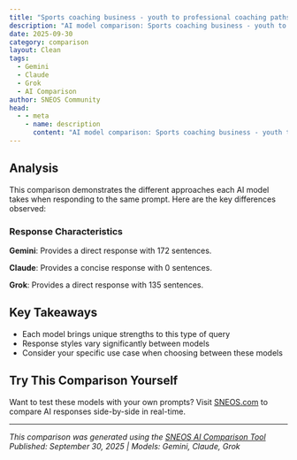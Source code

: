 ```yaml
---
title: "Sports coaching business - youth to professional coaching paths"
description: "AI model comparison: Sports coaching business - youth to professional coaching paths..."
date: 2025-09-30
category: comparison
layout: Clean
tags:
  - Gemini
  - Claude
  - Grok
  - AI Comparison
author: SNEOS Community
head:
  - - meta
    - name: description
      content: "AI model comparison: Sports coaching business - youth to professional coaching paths..."
---
```


<ChatComparison
  title="Sports coaching business - youth to professional coaching paths"
  prompt="Sports coaching business - youth to professional coaching paths"
  :responses='{"Gemini": "Okay, let\u0027s break down the landscape of a sports coaching business, focusing on the journey from youth to professional levels. This is a broad topic, so I\u0027ll provide a framework you can then refine based on your specific sport, target market, and business goals.\n\n**I. The Landscape: From Pee-Wee to Pros**\n\nThe sports coaching ecosystem is vast and diverse. Here\u0027s a breakdown of the typical levels and their unique characteristics:\n\n* **Youth (Recreational/Instructional):**\n * **Age Range:** Typically 4-12 years old.\n * **Focus:** Fun, skill development (basic fundamentals), sportsmanship, teamwork, and participation.\n * **Coaching Requirements:** Often volunteer-based, may require basic certifications (e.g., first aid, concussion training), and background checks. Emphasis on positive reinforcement and creating a positive experience.\n * **Business Model:**\n * **Direct Coaching:** Running clinics, camps, or private lessons for individual youth athletes.\n * **League Partnerships:** Contracting with local youth leagues to provide coaching services.\n * **Curriculum Development:** Designing age-appropriate training programs for leagues or other coaches.\n * **Facility Rental:** Renting gymnasiums, fields, or other facilities to conduct training sessions.\n\n* **Youth Competitive (Travel Teams, Club Sports):**\n * **Age Range:** 8-18 years old (overlap with recreational).\n * **Focus:** Advanced skill development, tactical understanding, competition, preparation for higher levels (high school, college).\n * **Coaching Requirements:** Often paid positions, requiring more in-depth knowledge of the sport, strategic coaching skills, and potentially sport-specific certifications. Emphasis on performance and development.\n * **Business Model:**\n * **Club/Team Ownership/Management:** Creating and running a sports club or team, handling all aspects from coaching to administration.\n * **Head Coach/Assistant Coach Roles:** Hired by clubs or teams to lead training and competition.\n * **Specialized Coaching:** Focusing on specific skills or positions (e.g., pitching coach, shooting coach, strength and conditioning).\n\n* **High School:**\n * **Age Range:** 14-18 years old.\n * **Focus:** Refining skills, tactical development, competition, college recruitment.\n * **Coaching Requirements:** Often requires teaching certifications in addition to coaching experience and sport-specific knowledge. School district rules often dictate requirements.\n * **Business Model:**\n * **School Employment:** Working as a coach within a high school athletic department.\n * **Private Coaching (Supplementing School Programs):** Providing individual or small-group training to high school athletes outside of school hours.\n * **College Recruitment Consulting:** Helping high school athletes navigate the college recruitment process.\n\n* **College:**\n * **Age Range:** 18-22\u002B years old.\n * **Focus:** Elite-level skill development, strategic and tactical mastery, peak performance, national competition.\n * **Coaching Requirements:** Significant experience at a high level of competition (playing or coaching), advanced knowledge of the sport, recruiting expertise, and often a college degree.\n * **Business Model:**\n * **College Employment:** Working as a coach within a college athletic program.\n * **Consulting:** Providing specialized expertise to college coaches or programs.\n\n* **Professional:**\n * **Age Range:** Varies widely, typically 18\u002B.\n * **Focus:** Maximizing performance, winning championships, maintaining peak physical and mental condition, managing professional athletes.\n * **Coaching Requirements:** Extensive experience at the highest levels of the sport, exceptional leadership and communication skills, and a deep understanding of the professional sports environment.\n * **Business Model:**\n * **Team Employment:** Working as a coach for a professional sports team.\n * **Private Coaching/Consulting:** Providing individual coaching or consulting services to professional athletes.\n * **Agency Representation:** Representing coaches and negotiating contracts with teams.\n\n**II. Building Your Sports Coaching Business**\n\nHere\u0027s a step-by-step guide to building a sports coaching business, considering different levels:\n\n1. **Define Your Niche and Target Market:**\n * **Sport:** What sport(s) will you focus on?\n * **Age Group:** Youth (recreational or competitive), high school, college, or professional?\n * **Skill Level:** Beginner, intermediate, advanced?\n * **Specific Needs:** Are you targeting athletes who need help with specific skills, college recruitment, injury prevention, or mental toughness?\n * **Geographic Area:** Local, regional, national, or online?\n\n2. **Develop Your Coaching Philosophy and Methodology:**\n * What are your core values as a coach?\n * What is your approach to skill development, tactical training, and athlete motivation?\n * How will you create a positive and supportive learning environment?\n * How will you measure athlete progress and effectiveness of your coaching?\n * *Document your coaching philosophy*. This will be a selling point.\n\n3. **Obtain Necessary Certifications and Credentials:**\n * **Sport-Specific Certifications:** Look into governing bodies like USA Swimming, US Soccer Federation, USA Basketball, etc. They offer coaching certifications at various levels.\n * **First Aid/CPR/AED Certification:** Essential for working with athletes of any age.\n * **Background Checks:** Required for working with youth athletes.\n * **Concussion Training:** Increasingly required for youth and high school sports.\n * **Consider a Degree:** A sports science, kinesiology, or related degree can enhance your credibility, especially at higher levels.\n\n4. **Create a Business Plan:**\n * **Executive Summary:** A brief overview of your business.\n * **Company Description:** Details about your services, target market, and competitive advantage.\n * **Market Analysis:** Research the demand for your services in your target market. Identify your competitors.\n * **Services Offered:** Describe the types of coaching you will provide (e.g., private lessons, group clinics, team coaching, online coaching).\n * **Marketing and Sales Strategy:** How will you attract and retain clients? (See marketing section below)\n * **Management Team:** Who will be involved in running the business?\n * **Financial Projections:** Estimate your start-up costs, operating expenses, and revenue.\n * **Funding Request (if needed):** How much funding will you need, and how will you use it?\n\n5. **Develop Your Brand and Marketing Strategy:**\n * **Business Name:** Choose a name that is memorable, professional, and relevant to your target market.\n * **Logo and Branding:** Create a visual identity that reflects your coaching philosophy and values.\n * **Website:** A professional website is essential for showcasing your services, testimonials, and contact information.\n * **Social Media:** Use social media platforms to connect with potential clients, share training tips, and promote your services.\n * **Networking:** Attend local sporting events, connect with coaches and athletes, and build relationships with potential clients.\n * **Content Marketing:** Create valuable content (blog posts, videos, podcasts) that educates and engages your target audience.\n * **Partnerships:** Collaborate with local schools, sports clubs, and community organizations to reach a wider audience.\n * **Referral Program:** Encourage satisfied clients to refer new business to you.\n * **Local Advertising:** Consider advertising in local newspapers, magazines, and online directories.\n * **Email Marketing:** Build an email list and send regular newsletters with training tips, special offers, and announcements.\n\n6. **Set Your Pricing:**\n * Research the going rates for coaching services in your area.\n * Consider your experience, qualifications, and the value you provide.\n * Offer different pricing options (e.g., hourly rates, package deals, monthly subscriptions).\n * Be transparent about your pricing and payment policies.\n\n7. **Legal and Insurance Considerations:**\n * **Business Structure:** Choose a legal structure for your business (e.g., sole proprietorship, LLC, corporation). Consult with a lawyer or accountant.\n * **Liability Insurance:** Essential to protect your business from liability claims in case of injury.\n * **Contracts:** Use written contracts with clients that outline the services you will provide, payment terms, and cancellation policies.\n\n8. **Operations and Logistics:**\n * **Scheduling:** Develop a system for managing your coaching schedule.\n * **Communication:** Establish clear communication channels with clients (e.g., email, phone, text messaging).\n * **Payment Processing:** Set up a system for accepting payments (e.g., cash, check, credit card, online payment platforms).\n * **Equipment and Facilities:** Ensure you have the necessary equipment and access to appropriate training facilities.\n * **Record Keeping:** Maintain accurate records of your finances, client information, and training sessions.\n\n**III. Coaching Paths and Progression**\n\n* **Start Local, Think Big:** Begin by coaching at the youth level, even if your ultimate goal is to coach professionals. This provides valuable experience and allows you to build a reputation.\n* **Continuous Learning:** Stay up-to-date on the latest coaching techniques, training methods, and sports science research. Attend coaching clinics, workshops, and conferences.\n* **Network, Network, Network:** Build relationships with other coaches, athletes, and sports professionals. Networking can open doors to new opportunities.\n* **Specialize:** Consider developing expertise in a specific area of coaching (e.g., skill development, tactical analysis, strength and conditioning).\n* **Seek Mentorship:** Find an experienced coach who can provide guidance and support.\n* **Build a Portfolio:** Document your coaching successes and achievements. Create a resume or coaching profile that highlights your skills and experience. Include testimonials from satisfied clients.\n* **Get Involved:** Volunteer with sports organizations, coach at camps, and attend sporting events to gain exposure.\n* **Take Advantage of Technology:** Use video analysis software, online training platforms, and other technologies to enhance your coaching.\n* **Be Patient and Persistent:** Building a successful coaching career takes time and effort. Don\u0027t get discouraged by setbacks. Keep learning, growing, and networking.\n* **Consider Your Own Athletic Background:** While not always essential, high-level playing experience can be a significant asset, especially at the college and professional levels.\n* **Formal Education Matters:** A degree in sports science, kinesiology, or a related field is becoming increasingly important, especially for college and professional coaching positions.\n* **Embrace Data:** Modern coaching relies heavily on data analytics to improve performance. Learn how to collect, analyze, and interpret data to make informed coaching decisions.\n\n**IV. Key Considerations for Specific Levels**\n\n* **Youth:** Prioritize fun, safety, and skill development. Focus on building a positive and supportive learning environment.\n* **High School:** Help athletes develop the skills and knowledge they need to succeed in college. Assist them with the college recruitment process.\n* **College:** Recruit top talent, develop athletes to their full potential, and compete for championships.\n* **Professional:** Maximize athlete performance, manage egos, and work under intense pressure.\n\n**V. Examples of Business Models**\n\n* **Private Coaching Academy:** A facility that offers specialized training in a particular sport.\n* **Mobile Coaching Service:** A coach who travels to clients\u0027 homes or training facilities.\n* **Online Coaching Platform:** A website or app that provides online training programs, video analysis, and remote coaching.\n* **Sports Camp:** A week-long or multi-day camp that focuses on skill development and competition.\n* **Club Team:** A privately owned competitive team that competes in regional or national leagues.\n* **Franchise Model:** Licensing the brand and coaching system of an established coaching business.\n\n**VI. Challenges and Opportunities**\n\n* **Challenges:**\n * Competition: The sports coaching market can be competitive.\n * Seasonality: Demand for coaching services may fluctuate depending on the sport and time of year.\n * Liability: Coaching carries inherent risks of injury.\n * Burnout: Coaching can be demanding, especially if you\u0027re working long hours.\n * Financial Instability: Income can be unpredictable, especially in the early stages of your business.\n* **Opportunities:**\n * Growing Demand: The demand for sports coaching is increasing as more people participate in sports at all levels.\n * Specialization: Focusing on a niche market can help you stand out from the competition.\n * Technology: Technology is creating new opportunities for coaches to reach a wider audience and provide more personalized training.\n * Youth Sports Boom: The increasing emphasis on youth sports provides ample opportunities for coaches.\n * Performance Enhancement Focus: Athletes and teams at all levels are increasingly focused on performance enhancement, creating a demand for specialized coaches.\n\n**VII. Actionable First Steps**\n\n1. **Choose Your Sport and Target Market:** Be specific. \u0022Youth basketball\u0022 is too broad. \u0022Shooting skills for 12-14 year old basketball players in [Your City]\u0022 is better.\n2. **Create a Simple Website or Landing Page:** Even a basic website with your contact information and services is crucial.\n3. **Start Networking:** Reach out to local sports organizations, schools, and coaches.\n4. **Offer a Free Clinic or Introductory Session:** This is a great way to attract new clients and showcase your coaching skills.\n5. **Gather Testimonials:** Ask satisfied clients to provide testimonials that you can use on your website and marketing materials.\n\nBy carefully planning your business, focusing on your niche, and providing high-quality coaching services, you can build a successful and rewarding sports coaching career. Good luck!\n", "Claude": "# Sports Coaching Business: Youth to Professional Development Paths\n\n## Business Model Overview\n\n### Core Services\n- **Youth Development Programs** (Ages 6-18)\n- **Elite Youth Academies** (Ages 14-18)\n- **College Prep Coaching**\n- **Professional Transition Support**\n- **Adult Recreational Programs**\n\n### Revenue Streams\n- Individual coaching sessions\n- Group training programs\n- Academy memberships\n- Camps and clinics\n- Online coaching platforms\n- Equipment and merchandise\n- Facility rentals\n\n## Youth Development Foundation (Ages 6-13)\n\n### Program Structure\n**Fundamentals Phase (6-9 years)**\n- Basic motor skills and coordination\n- Introduction to sport fundamentals\n- Fun-focused, play-based learning\n- Multiple sport exposure\n\n**Skill Development Phase (10-13 years)**\n- Sport-specific technique refinement\n- Introduction to strategy and tactics\n- Character development and sportsmanship\n- Competitive introduction\n\n### Key Success Factors\n- Certified youth coaches with child development training\n- Age-appropriate training methods\n- Parent communication and involvement\n- Positive, encouraging environment\n- Progress tracking and feedback systems\n\n## Elite Youth Academy (Ages 14-18)\n\n### Advanced Training Components\n- **Technical Mastery**\n - Sport-specific skill refinement\n - Video analysis and feedback\n - Individual development plans\n\n- **Physical Development**\n - Strength and conditioning programs\n - Injury prevention protocols\n - Nutrition education\n - Recovery and regeneration\n\n- **Mental Performance**\n - Sports psychology training\n - Goal setting and visualization\n - Pressure management\n - Leadership development\n\n- **Tactical Understanding**\n - Advanced game strategy\n - Situational awareness\n - Team dynamics and communication\n\n### College Recruitment Support\n- College coach networking\n- Recruitment video production\n- Academic planning assistance\n- Showcase event participation\n- Scholarship guidance\n\n## Professional Pathway Development\n\n### College-to-Pro Transition\n- **Draft Preparation**\n - Combine training\n - Interview coaching\n - Agent selection guidance\n\n- **Performance Enhancement**\n - Elite-level conditioning\n - Advanced skill development\n - Mental toughness training\n\n### Professional Coaching Services\n- **Active Professionals**\n - Off-season training programs\n - Skill maintenance and enhancement\n - Career longevity strategies\n\n- **Career Transition Support**\n - Coaching certification programs\n - Broadcasting/media training\n - Business development guidance\n\n## Business Operations\n\n### Staffing Structure\n**Leadership Team**\n- Head Coach/Technical Director\n- Business Development Manager\n- Youth Program Director\n- Elite Performance Director\n\n**Coaching Staff**\n- Certified youth coaches\n- Former professional athletes\n- Sport-specific specialists\n- Strength and conditioning coaches\n- Sports psychologists\n\n### Facility Requirements\n- Training fields/courts/facilities\n- Strength and conditioning areas\n- Video analysis rooms\n- Classroom spaces\n- Administrative offices\n- Equipment storage\n\n## Marketing and Client Acquisition\n\n### Target Market Segmentation\n**Youth Market (6-13)**\n- Parents seeking quality youth sports programs\n- Schools and community organizations\n- Recreational leagues and clubs\n\n**Elite Market (14-18)**\n- Competitive athletes and families\n- High school programs\n- Travel teams and clubs\n\n**Professional Market**\n- College athletes\n- Professional athletes\n- Former athletes in transition\n\n### Marketing Strategies\n- **Digital Marketing**\n - Social media presence showcasing success stories\n - SEO-optimized website with program information\n - Online registration and scheduling systems\n - Virtual coaching platforms\n\n- **Community Engagement**\n - Partnerships with schools and leagues\n - Free clinics and demonstrations\n - Local tournament sponsorships\n - Parent and athlete testimonials\n\n- **Professional Networks**\n - Relationships with college coaches\n - Connections with professional organizations\n - Alumni networks from coaching staff\n\n## Financial Considerations\n\n### Startup Costs\n- Facility lease/purchase and renovation\n- Equipment and technology investment\n- Initial marketing and branding\n- Staff recruitment and training\n- Insurance and legal setup\n- Working capital for first 6-12 months\n\n### Pricing Strategy\n**Youth Programs**: $50-150 per session\n**Elite Academy**: $200-500 per month\n**Professional Coaching**: $150-400 per session\n**Camps/Clinics**: $200-800 per week\n**Online Programs**: $50-200 per month\n\n### Revenue Projections\n- Year 1: Focus on youth programs", "Grok": "Building a sports coaching business that caters to youth athletes and scales up to professional coaching paths is a rewarding yet challenging endeavor. This type of business requires a structured approach to player development, a deep understanding of the sport(s) you coach, business acumen, and a commitment to fostering talent at every level. Below is a comprehensive guide to setting up and growing a sports coaching business with clear pathways from youth to professional levels.\n\n---\n\n### 1. Define Your Vision and Niche\nBefore starting, clarify the purpose and scope of your coaching business. Ask yourself:\n- **Which sport(s) will you specialize in?** (e.g., soccer, basketball, tennis, swimming)\n- **What age groups and skill levels will you target initially?** Focus on youth (ages 5-18) as a foundation, with plans to expand into professional coaching.\n- **What is your unique selling proposition (USP)?** Examples include personalized training, data-driven performance analysis, mental conditioning, or college recruitment assistance.\n- **What are your long-term goals?** (e.g., developing elite talent, partnering with schools/clubs, or creating a recognized academy)\n\n**Tip:** Start with a specific sport and age group (e.g., youth soccer for ages 8-12) to build expertise and reputation before expanding.\n\n---\n\n### 2. Develop a Structured Coaching Pathway\nTo guide athletes from youth to professional levels, create a clear development pipeline with distinct stages. Each stage should focus on age-appropriate skills, physical development, and mental preparation.\n\n#### Stage 1: Youth Development (Ages 5-12)\n- **Focus:** Fun, fundamental skills, coordination, and teamwork.\n- **Programs:** Weekly clinics, summer camps, after-school programs.\n- **Goals:** Build a love for the sport, introduce basic techniques, and develop motor skills.\n- **Methods:** Use games and drills to keep training engaging; emphasize participation over competition.\n\n#### Stage 2: Competitive Youth (Ages 13-15)\n- **Focus:** Skill refinement, tactical awareness, and physical conditioning.\n- **Programs:** Year-round training, travel teams, and small group sessions.\n- **Goals:** Prepare athletes for higher competition (e.g., high school varsity teams, club teams).\n- **Methods:** Introduce advanced drills, video analysis, and personalized feedback.\n\n#### Stage 3: Elite/Pre-Professional (Ages 16-18)\n- **Focus:** College recruitment, advanced tactics, and mental toughness.\n- **Programs:** Specialized training, showcase events, and strength \u0026 conditioning plans.\n- **Goals:** Help athletes secure scholarships or semi-pro opportunities.\n- **Methods:** Partner with scouts, provide exposure through tournaments, and offer career guidance.\n\n#### Stage 4: Professional Pathway (Ages 18\u002B)\n- **Focus:** Professional tryouts, performance optimization, and career management.\n- **Programs:** One-on-one coaching, pro-level camps, and networking opportunities.\n- **Goals:** Transition athletes to professional leagues or support alternative careers (e.g., coaching, sports management).\n- **Methods:** Collaborate with agents, clubs, and professional organizations.\n\n**Tip:** Document this pathway in a visual format (e.g., a flowchart) to share with parents and athletes as part of your marketing materials.\n\n---\n\n### 3. Build Your Credentials and Expertise\nYour credibility as a coach is critical to attracting clients and establishing trust. Focus on:\n- **Certifications:** Obtain relevant coaching certifications for your sport (e.g., US Soccer Coaching License, USA Basketball Certification). Higher-level certifications are often required for professional coaching.\n- **Experience:** Gain hands-on experience by coaching local teams, volunteering at schools, or interning with professional clubs.\n- **Education:** Consider degrees or courses in sports science, kinesiology, or sports psychology to enhance your knowledge of athlete development.\n- **Specializations:** Offer unique expertise, such as injury prevention, nutrition planning, or mental conditioning, to differentiate yourself.\n\n**Tip:** If you\u2019re transitioning to professional coaching, build a network with scouts, agents, and club managers to create opportunities for your athletes.\n\n---\n\n### 4. Create a Business Plan\nA sports coaching business requires a solid financial and operational foundation. Key components include:\n\n#### Business Structure\n- Choose a legal structure (e.g., sole proprietorship, LLC) for liability protection and tax benefits.\n- Register your business and obtain necessary permits or licenses (varies by location).\n- Secure insurance (e.g., general liability, professional liability) to protect against injuries or lawsuits.\n\n#### Services and Pricing\n- Offer a mix of services: group sessions, private lessons, camps, and online coaching.\n- Set competitive pricing based on local market rates and your expertise. Example:\n - Group sessions: $20-50 per hour\n - Private lessons: $50-150 per hour\n - Camps: $150-500 per week\n- Consider subscription models or packages for long-term commitment.\n\n#### Target Market\n- Youth: Partner with schools, recreation centers, and parent groups to reach young athletes.\n- Elite/Professional: Network with high school coaches, club teams, and college recruiters to identify talent.\n\n#### Marketing Strategy\n- Build a professional website with testimonials, program details, and success stories.\n- Use social media to share training videos, athlete highlights, and coaching tips.\n- Host free workshops or clinics to attract new clients.\n- Leverage word-of-mouth by encouraging satisfied clients to refer others.\n\n#### Financial Projections\n- Estimate startup costs (equipment, facility rental, marketing, certifications).\n- Project monthly revenue based on client numbers and pricing.\n- Plan for expenses (staff, travel, insurance) and reinvestment into the business.\n\n**Tip:** Start small with low overhead (e.g., using public fields or parks) before investing in a dedicated facility.\n\n---\n\n### 5. Establish Partnerships and Facilities\nTo scale your business and support athletes at all levels, build relationships and secure access to resources:\n- **Schools and Clubs:** Partner with local schools and youth clubs to offer programs and gain access to facilities.\n- **Colleges and Universities:** Collaborate with college coaches for recruitment pipelines.\n- **Professional Teams:** Network with local semi-pro or pro teams to create opportunities for elite athletes.\n- **Facilities:** Rent fields, gyms, or courts for training sessions. As your business grows, consider leasing or owning a dedicated space.\n- **Sponsors:** Seek sponsorships from local businesses to fund equipment, uniforms, or events.\n\n**Tip:** Offer to train school teams for free initially to build relationships and gain exposure.\n\n---\n\n### 6. Recruit and Train Staff\nAs your business grows, hire additional coaches to handle larger client volumes and specialized training.\n- **Hiring Criteria:** Look for certified coaches with experience in youth and/or professional development.\n- **Training:** Provide ongoing professional development to ensure consistency in coaching philosophy and methods.\n- **Roles:** Assign coaches to specific age groups or areas (e.g., strength training, tactics).\n- **Background Checks:** Ensure all staff pass background checks, especially when working with minors.\n\n**Tip:** Start with part-time or contract coaches to minimize costs while scaling.\n\n---\n\n### 7. Implement Technology and Analytics\nUse technology to enhance coaching and attract clients:\n- **Performance Tracking:** Use tools like wearable devices (e.g., Fitbit, WHOOP) or apps to monitor athlete progress.\n- **Video Analysis:** Record and analyze gameplay to provide detailed feedback.\n- **Online Platforms:** Offer virtual coaching sessions or training plans through platforms like Zoom or Teachable.\n- **Client Management:** Use software (e.g., TeamSnap, SportsEngine) to schedule sessions, track payments, and communicate with clients.\n\n**Tip:** Highlight your use of technology in marketing to appeal to tech-savvy parents and athletes.\n\n---\n\n### 8. Focus on Athlete and Parent Relationships\nBuilding trust with athletes and their families is key to retention and referrals.\n- **Communication:** Provide regular updates on progress, goals, and areas for improvement.\n- **Parent Engagement:** Host parent meetings or workshops to explain your coaching philosophy and development pathways.\n- **Athlete Support:** Offer mentorship beyond the field, including advice on academics, stress management, and career planning.\n\n**Tip:** Celebrate milestones (e.g., tournament wins, college commitments) publicly to build community and loyalty.\n\n---\n\n### 9. Scale to Professional Coaching\nOnce you\u2019ve established a strong youth program, expand into professional coaching:\n- **Build a Track Record:** Showcase success stories of athletes who\u2019ve reached college or pro levels under your guidance.\n- **Get Certified:** Pursue advanced coaching licenses or credentials required for professional environments.\n- **Network Globally:** Attend coaching conferences, join professional associations, and connect with international scouts or clubs.\n- **Offer Pro Services:** Provide services like contract negotiation support, injury rehab programs, and off-season training for pros.\n- **Create an Academy:** Consider establishing a formal academy model to train elite talent with a direct pipeline to professional teams.\n\n**Tip:** Partner with existing professional coaches or academies to learn the nuances of working with pros.\n\n---\n\n### 10. Measure Success and Adapt\nRegularly evaluate your business and coaching programs to ensure growth and effectiveness:\n- **Key Metrics:** Track client retention, athlete progress (e.g., skill improvements, recruitment success), and revenue growth.\n- **Feedback:** Collect input from athletes, parents, and staff to improve programs.\n- **Adaptability:** Stay updated on industry trends (e.g., new training methods, rule changes) and adjust your offerings accordingly.\n\n**Tip:** Use annual reviews to set new goals, such as expanding to new sports, locations, or age groups.\n\n---\n\n### Challenges to Anticipate\n- **Competition:** Differentiate yourself by focusing on personalized development and results.\n- **Liability:** Minimize risks with proper insurance, safety protocols, and parental consent forms.\n- **Burnout:** Balance your schedule and delegate tasks to avoid overworking.\n- **Seasonality:** Offset slow periods (e.g., off-season) with camps, clinics, or online services.\n\n---\n\n### Success Stories to Inspire\n- **IMG Academy (Florida,"}' 
  published-date="16:51"
/>

## Analysis

This comparison demonstrates the different approaches each AI model takes when responding to the same prompt. Here are the key differences observed:

### Response Characteristics

**Gemini**: Provides a direct response with 172 sentences. 

**Claude**: Provides a concise response with 0 sentences. 

**Grok**: Provides a direct response with 135 sentences. 

## Key Takeaways

- Each model brings unique strengths to this type of query
- Response styles vary significantly between models
- Consider your specific use case when choosing between these models

## Try This Comparison Yourself

Want to test these models with your own prompts? Visit [SNEOS.com](https://sneos.com) to compare AI responses side-by-side in real-time.

---

*This comparison was generated using the [SNEOS AI Comparison Tool](https://sneos.com)*
*Published: September 30, 2025 | Models: Gemini, Claude, Grok*
